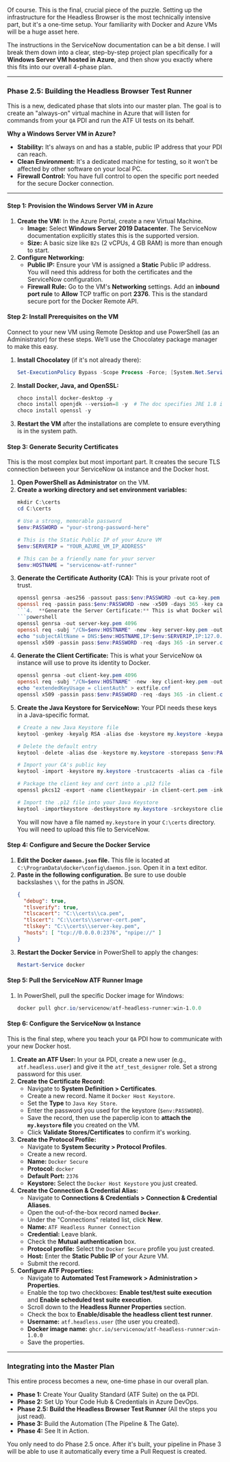 Of course. This is the final, crucial piece of the puzzle. Setting up the infrastructure for the Headless Browser is the most technically intensive part, but it's a one-time setup. Your familiarity with Docker and Azure VMs will be a huge asset here.

The instructions in the ServiceNow documentation can be a bit dense. I will break them down into a clear, step-by-step project plan specifically for a **Windows Server VM hosted in Azure**, and then show you exactly where this fits into our overall 4-phase plan.

---

### **Phase 2.5: Building the Headless Browser Test Runner**

This is a new, dedicated phase that slots into our master plan. The goal is to create an "always-on" virtual machine in Azure that will listen for commands from your `QA` PDI and run the ATF UI tests on its behalf.

**Why a Windows Server VM in Azure?**
*   **Stability:** It's always on and has a stable, public IP address that your PDI can reach.
*   **Clean Environment:** It's a dedicated machine for testing, so it won't be affected by other software on your local PC.
*   **Firewall Control:** You have full control to open the specific port needed for the secure Docker connection.

---

#### **Step 1: Provision the Windows Server VM in Azure**

1.  **Create the VM:** In the Azure Portal, create a new Virtual Machine.
    *   **Image:** Select **Windows Server 2019 Datacenter**. The ServiceNow documentation explicitly states this is the supported version.
    *   **Size:** A basic size like `B2s` (2 vCPUs, 4 GB RAM) is more than enough to start.
2.  **Configure Networking:**
    *   **Public IP:** Ensure your VM is assigned a **Static** Public IP address. You will need this address for both the certificates and the ServiceNow configuration.
    *   **Firewall Rule:** Go to the VM's **Networking** settings. Add an **inbound port rule** to **Allow** TCP traffic on port **2376**. This is the standard secure port for the Docker Remote API.

#### **Step 2: Install Prerequisites on the VM**

Connect to your new VM using Remote Desktop and use PowerShell (as an Administrator) for these steps. We'll use the Chocolatey package manager to make this easy.

1.  **Install Chocolatey** (if it's not already there):
    ```powershell
    Set-ExecutionPolicy Bypass -Scope Process -Force; [System.Net.ServicePointManager]::SecurityProtocol = [System.Net.ServicePointManager]::SecurityProtocol -bor 3072; iex ((New-Object System.Net.WebClient).DownloadString('https://community.chocolatey.org/install.ps1'))
    ```
2.  **Install Docker, Java, and OpenSSL:**
    ```powershell
    choco install docker-desktop -y
    choco install openjdk --version=8 -y  # The doc specifies JRE 1.8 is required for keytool
    choco install openssl -y
    ```
3.  **Restart the VM** after the installations are complete to ensure everything is in the system path.

#### **Step 3: Generate Security Certificates**

This is the most complex but most important part. It creates the secure TLS connection between your ServiceNow `QA` instance and the Docker host.

1.  **Open PowerShell as Administrator** on the VM.
2.  **Create a working directory and set environment variables:**
    ```powershell
    mkdir C:\certs
    cd C:\certs
    
    # Use a strong, memorable password
    $env:PASSWORD = "your-strong-password-here" 
    
    # This is the Static Public IP of your Azure VM
    $env:SERVERIP = "YOUR_AZURE_VM_IP_ADDRESS" 
    
    # This can be a friendly name for your server
    $env:HOSTNAME = "servicenow-atf-runner" 
    ```
3.  **Generate the Certificate Authority (CA):** This is your private root of trust.
    ```powershell
    openssl genrsa -aes256 -passout pass:$env:PASSWORD -out ca-key.pem 4096
    openssl req -passin pass:$env:PASSWORD -new -x509 -days 365 -key ca-key.pem -sha256 -out ca.pem -subj "/CN=$env:HOSTNAME"
    ```4.  **Generate the Server Certificate:** This is what Docker will use to prove its identity.
    ```powershell
    openssl genrsa -out server-key.pem 4096
    openssl req -subj "/CN=$env:HOSTNAME" -new -key server-key.pem -out server.csr
    echo "subjectAltName = DNS:$env:HOSTNAME,IP:$env:SERVERIP,IP:127.0.0.1" > extfile.cnf
    openssl x509 -passin pass:$env:PASSWORD -req -days 365 -in server.csr -CA ca.pem -CAkey ca-key.pem -CAcreateserial -out server-cert.pem -extfile extfile.cnf
    ```
5.  **Generate the Client Certificate:** This is what your ServiceNow `QA` instance will use to prove its identity to Docker.
    ```powershell
    openssl genrsa -out client-key.pem 4096
    openssl req -subj "/CN=$env:HOSTNAME" -new -key client-key.pem -out client.csr
    echo "extendedKeyUsage = clientAuth" > extfile.cnf
    openssl x509 -passin pass:$env:PASSWORD -req -days 365 -in client.csr -CA ca.pem -CAkey ca-key.pem -CAcreateserial -out client-cert.pem -extfile extfile.cnf
    ```
6.  **Create the Java Keystore for ServiceNow:** Your PDI needs these keys in a Java-specific format.
    ```powershell
    # Create a new Java Keystore file
    keytool -genkey -keyalg RSA -alias dse -keystore my.keystore -keypass $env:PASSWORD -storepass $env:PASSWORD -dname "CN=docker, OU=IT, O=MyOrg, L=City, S=State, C=US"
    
    # Delete the default entry
    keytool -delete -alias dse -keystore my.keystore -storepass $env:PASSWORD
    
    # Import your CA's public key
    keytool -import -keystore my.keystore -trustcacerts -alias ca -file ca.pem -storepass $env:PASSWORD -noprompt
    
    # Package the client key and cert into a .p12 file
    openssl pkcs12 -export -name clientkeypair -in client-cert.pem -inkey client-key.pem -out clientkeypair.p12 -passout pass:$env:PASSWORD
    
    # Import the .p12 file into your Java Keystore
    keytool -importkeystore -destkeystore my.keystore -srckeystore clientkeypair.p12 -srcstoretype pkcs12 -alias clientkeypair -deststorepass $env:PASSWORD -srcstorepass $env:PASSWORD
    ```
    You will now have a file named `my.keystore` in your `C:\certs` directory. You will need to upload this file to ServiceNow.

#### **Step 4: Configure and Secure the Docker Service**

1.  **Edit the Docker `daemon.json` file.** This file is located at `C:\ProgramData\docker\config\daemon.json`. Open it in a text editor.
2.  **Paste in the following configuration.** Be sure to use double backslashes `\\` for the paths in JSON.
    ```json
    {
      "debug": true,
      "tlsverify": true,
      "tlscacert": "C:\\certs\\ca.pem",
      "tlscert": "C:\\certs\\server-cert.pem",
      "tlskey": "C:\\certs\\server-key.pem",
      "hosts": [ "tcp://0.0.0.0:2376", "npipe://" ]
    }
    ```
3.  **Restart the Docker Service** in PowerShell to apply the changes:
    ```powershell
    Restart-Service docker
    ```

#### **Step 5: Pull the ServiceNow ATF Runner Image**

1.  In PowerShell, pull the specific Docker image for Windows:
    ```powershell
    docker pull ghcr.io/servicenow/atf-headless-runner:win-1.0.0
    ```

#### **Step 6: Configure the ServiceNow `QA` Instance**

This is the final step, where you teach your `QA` PDI how to communicate with your new Docker host.

1.  **Create an ATF User:** In your `QA` PDI, create a new user (e.g., `atf.headless.user`) and give it the `atf_test_designer` role. Set a strong password for this user.
2.  **Create the Certificate Record:**
    *   Navigate to **System Definition > Certificates**.
    *   Create a new record. Name it `Docker Host Keystore`.
    *   Set the **Type** to `Java Key Store`.
    *   Enter the password you used for the keystore (`$env:PASSWORD`).
    *   Save the record, then use the paperclip icon to **attach the `my.keystore` file** you created on the VM.
    *   Click **Validate Stores/Certificates** to confirm it's working.
3.  **Create the Protocol Profile:**
    *   Navigate to **System Security > Protocol Profiles**.
    *   Create a new record.
    *   **Name:** `Docker Secure`
    *   **Protocol:** `docker`
    *   **Default Port:** `2376`
    *   **Keystore:** Select the `Docker Host Keystore` you just created.
4.  **Create the Connection & Credential Alias:**
    *   Navigate to **Connections & Credentials > Connection & Credential Aliases**.
    *   Open the out-of-the-box record named **`Docker`**.
    *   Under the "Connections" related list, click **New**.
    *   **Name:** `ATF Headless Runner Connection`
    *   **Credential:** Leave blank.
    *   Check the **Mutual authentication** box.
    *   **Protocol profile:** Select the `Docker Secure` profile you just created.
    *   **Host:** Enter the **Static Public IP** of your Azure VM.
    *   Submit the record.
5.  **Configure ATF Properties:**
    *   Navigate to **Automated Test Framework > Administration > Properties**.
    *   Enable the top two checkboxes: **Enable test/test suite execution** and **Enable scheduled test suite execution**.
    *   Scroll down to the **Headless Runner Properties** section.
    *   Check the box to **Enable/disable the headless client test runner**.
    *   **Username:** `atf.headless.user` (the user you created).
    *   **Docker image name:** `ghcr.io/servicenow/atf-headless-runner:win-1.0.0`
    *   Save the properties.

---

### **Integrating into the Master Plan**

This entire process becomes a new, one-time phase in our overall plan.

*   **Phase 1:** Create Your Quality Standard (ATF Suite) on the `QA` PDI.
*   **Phase 2:** Set Up Your Code Hub & Credentials in Azure DevOps.
*   **Phase 2.5: Build the Headless Browser Test Runner** (All the steps you just read).
*   **Phase 3:** Build the Automation (The Pipeline & The Gate).
*   **Phase 4:** See It in Action.

You only need to do Phase 2.5 once. After it's built, your pipeline in Phase 3 will be able to use it automatically every time a Pull Request is created.